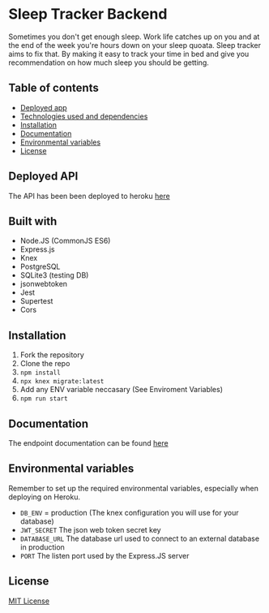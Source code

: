 # Sleep Tracker Backend

Sometimes you don't get enough sleep. Work life catches up on you and at the end of the week you're hours down on your sleep quoata. Sleep tracker aims to fix that. By making it easy to track your time in bed and give you recommendation on how much sleep you should be getting.

## Table of contents

* [Deployed app](#deployed-app)
* [Technologies used and dependencies](#built-with)
* [Installation](#installation)
* [Documentation](#documentation)
* [Environmental variables](#environmental-variables)
* [License](#license)

## Deployed API
The API has been been deployed to heroku [here](https://bw-sleep-tracker.herokuapp.com/api/)

## Built with

* Node.JS (CommonJS ES6)
* Express.js
* Knex
* PostgreSQL
* SQLite3 (testing DB)
* jsonwebtoken
* Jest
* Supertest
* Cors

## Installation

1. Fork the repository
2. Clone the repo
3. `npm install`
4. `npx knex migrate:latest`
5. Add any ENV variable neccasary (See Enviroment Variables)
6. `npm run start`

## Documentation

The endpoint documentation can be found [here](https://documenter.getpostman.com/view/7823015/SVYouL3w?version=latest)

## Environmental variables

Remember to set up the required environmental variables, especially when deploying on Heroku.

* `DB_ENV` = production (The knex configuration you will use for your database)
* `JWT_SECRET` The json web token secret key
* `DATABASE_URL` The database url used to connect to an external database in production
* `PORT` The listen port used by the Express.JS server

## License

[MIT License](LICENSE)